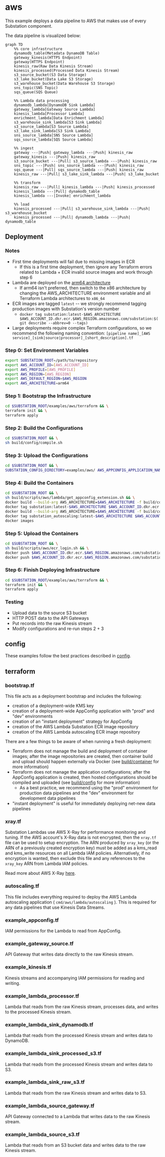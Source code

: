 # aws

This example deploys a data pipeline to AWS that makes use of every Substation component.

The data pipeline is visualized below:

```mermaid
graph TD
    %% core infrastructure
    dynamodb_table(Metadata DynamoDB Table)
    gateway_kinesis(HTTPS Endpoint)
    gateway(HTTPS Endpoint)
    kinesis_raw(Raw Data Kinesis Stream)
    kinesis_processed(Processed Data Kinesis Stream)
    s3_source_bucket(S3 Data Storage)
    s3_lake_bucket(Data Lake S3 Storage)
    s3_warehouse_bucket(Data Warehouse S3 Storage)
    sns_topic(SNS Topic)
    sqs_queue(SQS Queue)

    %% Lambda data processing
    dynamodb_lambda[DynamoDB Sink Lambda]
    gateway_lambda[Gateway Source Lambda]
    kinesis_lambda[Processor Lambda]
    enrichment_lambda[Data Enrichment Lambda]
    s3_warehouse_sink_lambda[S3 Sink Lambda]
    s3_source_lambda[S3 Source Lambda]
    s3_lake_sink_lambda[S3 Sink Lambda]
    sns_source_lambda[SNS Source Lambda]
    sqs_source_lambda[SQS Source Lambda]

    %% ingest
    gateway ---|Push| gateway_lambda ---|Push| kinesis_raw
    gateway_kinesis ---|Push| kinesis_raw
    s3_source_bucket ---|Pull| s3_source_lambda ---|Push| kinesis_raw
    sns_topic ---|Push| sns_source_lambda ---|Push| kinesis_raw
    sqs_queue ---|Pull| sqs_source_lambda ---|Push| kinesis_raw
    kinesis_raw ---|Pull| s3_lake_sink_lambda ---|Push| s3_lake_bucket

    %% transform
    kinesis_raw ---|Pull| kinesis_lambda ---|Push| kinesis_processed
    kinesis_lambda ---|Pull| dynamodb_table
    kinesis_lambda ---|Invoke| enrichment_lambda

    %% load
    kinesis_processed ---|Pull| s3_warehouse_sink_lambda ---|Push| s3_warehouse_bucket
    kinesis_processed ---|Pull| dynamodb_lambda ---|Push| dynamodb_table
```

## Deployment 

### Notes

* First time deployments will fail due to missing images in ECR
  + If this is a first time deployment, then ignore any Terraform errors related to Lambda + ECR invalid source images and work through step 6
* Lambda are deployed on the [arm64 architecture](https://docs.aws.amazon.com/lambda/latest/dg/foundation-arch.html)
  + If arm64 isn't preferred, then switch to the x86 architecture by changing the AWS_ARCHITECTURE environment variable and all Terraform Lambda architectures to `x86_64`
* ECR images are tagged `latest` -- we strongly recommend tagging production images with Substation's version number
  + `docker tag substation:latest-$AWS_ARCHITECTURE $AWS_ACCOUNT_ID.dkr.ecr.$AWS_REGION.amazonaws.com/substation:$(git describe --abbrev=0 --tags)`
* Large deployments require complex Terraform configurations, so we recommend the following naming convention: `[pipeline name]_[AWS service]_[sink|source|processor]_[short_description].tf`

### Step 0: Set Environment Variables

```bash
export SUBSTATION_ROOT=/path/to/repository
export AWS_ACCOUNT_ID=[AWS_ACCOUNT_ID]
export AWS_PROFILE=[AWS_PROFILE]
export AWS_REGION=[AWS_REGION]
export AWS_DEFAULT_REGION=$AWS_REGION
export AWS_ARCHITECTURE=arm64
```

### Step 1: Bootstrap the Infrastructure

```bash
cd $SUBSTATION_ROOT/examples/aws/terraform && \
terraform init && \
terraform apply
```

### Step 2: Build the Configurations

```bash
cd $SUBSTATION_ROOT && \
sh build/config/compile.sh
```

### Step 3: Upload the Configurations

```bash
cd $SUBSTATION_ROOT && \
SUBSTATION_CONFIG_DIRECTORY=examples/aws/ AWS_APPCONFIG_APPLICATION_NAME=substation AWS_APPCONFIG_ENVIRONMENT=prod AWS_APPCONFIG_DEPLOYMENT_STRATEGY=Instant python3 build/config/aws/appconfig_upload.py
```

### Step 4: Build the Containers

```bash
cd $SUBSTATION_ROOT && \
sh build/scripts/aws/lambda/get_appconfig_extension.sh && \
docker build --build-arg AWS_ARCHITECTURE=$AWS_ARCHITECTURE -f build/container/aws/lambda/substation/Dockerfile -t substation:latest-$AWS_ARCHITECTURE . && \
docker tag substation:latest-$AWS_ARCHITECTURE $AWS_ACCOUNT_ID.dkr.ecr.$AWS_REGION.amazonaws.com/substation:latest && \
docker build --build-arg AWS_ARCHITECTURE=$AWS_ARCHITECTURE -f build/container/aws/lambda/autoscaling/Dockerfile -t substation_autoscaling:latest-$AWS_ARCHITECTURE . && \
docker tag substation_autoscaling:latest-$AWS_ARCHITECTURE $AWS_ACCOUNT_ID.dkr.ecr.$AWS_REGION.amazonaws.com/substation_autoscaling:latest && \
docker images
```

### Step 5: Upload the Containers

```bash
cd $SUBSTATION_ROOT && \
sh build/scripts/aws/ecr_login.sh && \
docker push $AWS_ACCOUNT_ID.dkr.ecr.$AWS_REGION.amazonaws.com/substation:latest && \
docker push $AWS_ACCOUNT_ID.dkr.ecr.$AWS_REGION.amazonaws.com/substation_autoscaling:latest
```

### Step 6: Finish Deploying Infrastructure

```bash
cd $SUBSTATION_ROOT/examples/aws/terraform && \
terraform init && \
terraform apply
```

### Testing

* Upload data to the source S3 bucket
* HTTP POST data to the API Gateways
* Put records into the raw Kinesis stream
* Modify configurations and re-run steps 2 + 3

## config

These examples follow the best practices described in [config](/config/).

## terraform

### bootstrap.tf

This file acts as a deployment bootstrap and includes the following:

* creation of a deployment-wide KMS key
* creation of a deployment-wide AppConfig application with "prod" and "dev" environments
* creation of an "instant deployment" strategy for AppConfig
* creation of the AWS Lambda Substation ECR image repository
* creation of the AWS Lambda autoscaling ECR image repository

There are a few things to be aware of when running a fresh deployment:

* Terraform does not manage the build and deployment of container images; after the image repositories are created, then container build and upload should happen externally via Docker (see [build/container](/build/container/) for more information)
* Terraform does not manage the application configurations; after the AppConfig application is created, then hosted configurations should be compiled and uploaded (see [build/config](/build/config/) for more information)
  + As a best practice, we recommend using the "prod" environment for production data pipelines and the "dev" environment for development data pipelines
* "instant deployment" is useful for immediately deploying net-new data pipelines

### xray.tf

Substation Lambdas use AWS X-Ray for performance monitoring and tuning. If the AWS account's X-Ray data is not encrypted, then the `xray.tf` file can be used to setup encryption. The ARN produced by `xray_key` (or the ARN of a previously created encryption key) must be added as a kms_read and kms_write resources on all Lambda IAM policies. Alternatively, if no encryption is wanted, then exclude this file and any references to the `xray_key` ARN from Lambda IAM policies.

Read more about AWS X-Ray [here](https://aws.amazon.com/xray/).

### autoscaling.tf

This file includes everything required to deploy the AWS Lambda autoscaling application ( `cmd/aws/lambda/autoscaling` ). This is required for any data pipelines that use Kinesis Data Streams.

### example_appconfig.tf

IAM permissions for the Lambda to read from AppConfig.

### example_gateway_source.tf

API Gateway that writes data directly to the raw Kinesis stream.

### example_kinesis.tf

Kinesis streams and accompanying IAM permissions for reading and writing. 

### example_lambda_processor.tf

Lambda that reads from the raw Kinesis stream, processes data, and writes to the processed Kinesis stream.

### example_lambda_sink_dynamodb.tf

Lambda that reads from the processed Kinesis stream and writes data to DynamoDB.

### example_lambda_sink_processed_s3.tf

Lambda that reads from the processed Kinesis stream and writes data to S3.

### example_lambda_sink_raw_s3.tf

Lambda that reads from the raw Kinesis stream and writes data to S3.

### example_lambda_source_gateway.tf

API Gateway connected to a Lambda that writes data to the raw Kinesis stream.

### example_lambda_source_s3.tf

Lambda that reads from an S3 bucket data and writes data to the raw Kinesis stream.
